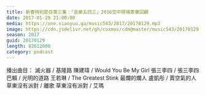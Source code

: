 ```yaml
---
title: 新春特別節目第三集：「音樂五四三」2016空中現場菁華回顧
date: 2017-01-29 21:00:00
media: https://one.xiaoyuu.ga/music543/2017/20170129.mp3
image: https://cdn.jsdelivr.net/gh/coxmos/cdn@master/music543/20170129.jpg
season: 2017
guid: 20170129
length: 82612000
category: podcast
---
```


播出曲目：
滅火器 / 基隆路
陳建瑋 / Would You Be My Girl
張三李四 / 張三李四
巴賴 / 光明的道路
王若琳 / The Greatest Stink 最爛的爛人
盧凱彤 / 賣空氣的人
草東沒有派對 / 離歌
草東沒有派對 / 艾瑪
